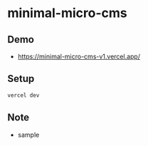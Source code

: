 # minimal-micro-cms

## Demo

- https://minimal-micro-cms-v1.vercel.app/

## Setup

```bash
vercel dev
```

## Note

- sample

